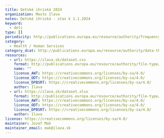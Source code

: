 ```yaml
---
title: Detské ihriská 2024
organization: Mesto Ilava
notes: Detské ihriská - stav k 1.1.2024
keyword:
  - deti
type: []
periodicity: http://publications.europa.eu/resource/authority/frequency/ANNUAL
category:
  - Health / Human Services
category_dcat: http://publications.europa.eu/resource/authority/data-theme/ECON
resources:
  - url: https://ilava.sk/dataset.csv
    format: http://publications.europa.eu/resource/authority/file-type/CSV
    name: ""
    license_AWT: https://creativecommons.org/licenses/by-sa/4.0/
    license_ODT: https://creativecommons.org/licenses/by-sa/4.0/
    license_DPBSRT: https://creativecommons.org/licenses/by-sa/4.0/
    author: Ilava
  - url: https://ilava.sk/dataset.xlsx
    format: http://publications.europa.eu/resource/authority/file-type/XLSX
    license_AWT: https://creativecommons.org/licenses/by-sa/4.0/
    license_ODT: https://creativecommons.org/licenses/by-sa/4.0/
    license_DPBSRT: https://creativecommons.org/licenses/by-sa/4.0/
    author: Ilava
license: https://creativecommons.org/licenses/by-sa/4.0/
maintainer: Jozef Mak
maintainer_email: mak@ilava.sk
---
```

